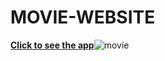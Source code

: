 # MOVIE-WEBSITE
[**Click to see the app**](https://ecommerce-three-dusky.vercel.app/)![movie](https://user-images.githubusercontent.com/109017689/204120587-a36d0dba-3347-4468-84de-116b3f0895ec.PNG)
